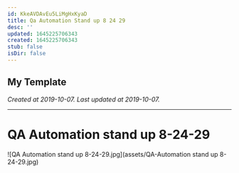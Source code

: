```yaml
---
id: KkeAVDAvEu5LiMgHxKyaD
title: Qa Automation Stand up 8 24 29
desc: ''
updated: 1645225706343
created: 1645225706343
stub: false
isDir: false
---
```

My Template
---

_Created at 2019-10-07._
_Last updated at 2019-10-07._




---

# QA Automation stand up 8-24-29


![QA Automation stand up 8-24-29.jpg](assets/QA-Automation stand up 8-24-29.jpg)

